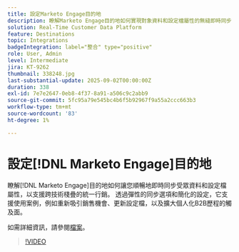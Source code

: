 ```yaml
---
title: 設定Marketo Engage目的地
description: 瞭解Marketo Engage目的地如何實現對象資料和設定檔屬性的無縫即時同步，進而為您的技術棧疊提供統一行銷功能。
solution: Real-Time Customer Data Platform
feature: Destinations
topic: Integrations
badgeIntegration: label="整合" type="positive"
role: User, Admin
level: Intermediate
jira: KT-9262
thumbnail: 338248.jpg
last-substantial-update: 2025-09-02T00:00:00Z
duration: 338
exl-id: 7e7e2647-0eb8-4f37-8a91-a506c9c2abb9
source-git-commit: 5fc95a79e545bc4b6f5b92967f9a55a2ccc663b3
workflow-type: tm+mt
source-wordcount: '83'
ht-degree: 1%

---
```


# 設定[!DNL Marketo Engage]目的地

瞭解[!DNL Marketo Engage]目的地如何讓您順暢地即時同步受眾資料和設定檔屬性，以支援跨技術棧疊的統一行銷。 透過彈性的同步選項和簡化的設定，它支援使用案例，例如重新吸引銷售機會、更新設定檔，以及擴大個人化B2B歷程的觸及面。

如需詳細資訊，請參閱[檔案](https://experienceleague.adobe.com/zh-hant/docs/experience-platform/destinations/catalog/adobe/marketo-engage-connection)。

>[!VIDEO](https://video.tv.adobe.com/v/338248?learn=on&enablevpops)

